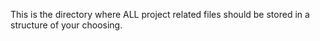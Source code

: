 This is the directory where ALL project related files should be stored in a structure of your choosing. 
